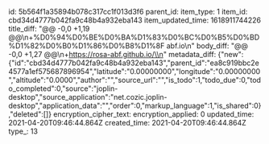 id: 5b564f1a35894b078c317cc1f013d3f6
parent_id: 
item_type: 1
item_id: cbd34d4777b042fa9c48b4a932eba143
item_updated_time: 1618911744226
title_diff: "@@ -0,0 +1,19 @@\\n+%D0%94%D0%BE%D0%BA%D1%83%D0%BC%D0%B5%D0%BD%D1%82%D0%B0%D1%86%D0%B8%D1%8F abf.io\\n"
body_diff: "@@ -0,0 +1,27 @@\\n+https://rosa-abf.github.io/\\n"
metadata_diff: {"new":{"id":"cbd34d4777b042fa9c48b4a932eba143","parent_id":"ea8c919bbc2e4577a1ef575687896954","latitude":"0.00000000","longitude":"0.00000000","altitude":"0.0000","author":"","source_url":"","is_todo":1,"todo_due":0,"todo_completed":0,"source":"joplin-desktop","source_application":"net.cozic.joplin-desktop","application_data":"","order":0,"markup_language":1,"is_shared":0},"deleted":[]}
encryption_cipher_text: 
encryption_applied: 0
updated_time: 2021-04-20T09:46:44.864Z
created_time: 2021-04-20T09:46:44.864Z
type_: 13